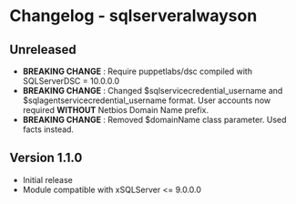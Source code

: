 # Changelog - sqlserveralwayson #

## Unreleased
- **BREAKING CHANGE** : Require puppetlabs/dsc compiled with SQLServerDSC = 10.0.0.0
- **BREAKING CHANGE** : Changed $sqlservicecredential_username and  $sqlagentservicecredential_username format. User accounts now required **WITHOUT** Netbios Domain Name prefix.
- **BREAKING CHANGE** : Removed $domainName class parameter. Used facts instead.

## Version 1.1.0
- Initial release
- Module compatible with xSQLServer <= 9.0.0.0
